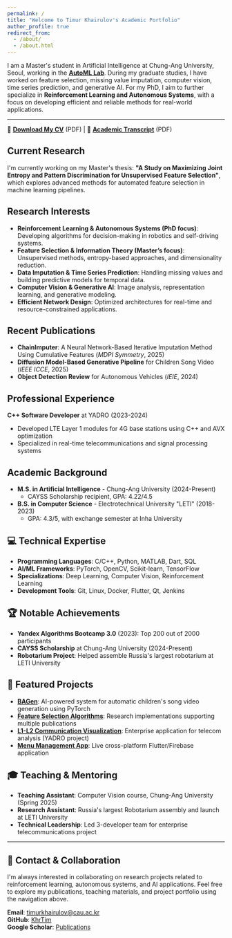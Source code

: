 ```yaml
---
permalink: /
title: "Welcome to Timur Khairulov's Academic Portfolio"
author_profile: true
redirect_from: 
  - /about/
  - /about.html
---
```


I am a Master's student in Artificial Intelligence at Chung-Ang University, Seoul, working in the [**AutoML Lab**](http://ml.cau.ac.kr/). During my graduate studies, I have worked on feature selection, missing value imputation, computer vision, time series prediction, and generative AI. For my PhD, I aim to further specialize in **Reinforcement Learning and Autonomous Systems**, with a focus on developing efficient and reliable methods for real-world applications.

---

📄 **[Download My CV](/files/autoCV.pdf)** (PDF) | 📄 **[Academic Transcript](/files/transcript.pdf)** (PDF)

## Current Research
I'm currently working on my Master's thesis: **"A Study on Maximizing Joint Entropy and Pattern Discrimination for Unsupervised Feature Selection"**, which explores advanced methods for automated feature selection in machine learning pipelines.

## Research Interests
- **Reinforcement Learning & Autonomous Systems (PhD focus)**: Developing algorithms for decision-making in robotics and self-driving systems.
- **Feature Selection & Information Theory (Master’s focus)**: Unsupervised methods, entropy-based approaches, and dimensionality reduction.
- **Data Imputation & Time Series Prediction**: Handling missing values and building predictive models for temporal data.
- **Computer Vision & Generative AI**: Image analysis, representation learning, and generative modeling.
- **Efficient Network Design**: Optimized architectures for real-time and resource-constrained applications.

## Recent Publications
- **ChainImputer**: A Neural Network-Based Iterative Imputation Method Using Cumulative Features (*MDPI Symmetry*, 2025)
- **Diffusion Model-Based Generative Pipeline** for Children Song Video (*IEEE ICCE*, 2025)
- **Object Detection Review** for Autonomous Vehicles (*IEIE*, 2024)

## Professional Experience
**C++ Software Developer** at YADRO (2023-2024)
- Developed LTE Layer 1 modules for 4G base stations using C++ and AVX optimization
- Specialized in real-time telecommunications and signal processing systems

## Academic Background
- **M.S. in Artificial Intelligence** - Chung-Ang University (2024-Present)
  - CAYSS Scholarship recipient, GPA: 4.22/4.5
- **B.S. in Computer Science** - Electrotechnical University "LETI" (2018-2023)
  - GPA: 4.3/5, with exchange semester at Inha University

## 💻 Technical Expertise
- **Programming Languages**: C/C++, Python, MATLAB, Dart, SQL  
- **AI/ML Frameworks**: PyTorch, OpenCV, Scikit-learn, TensorFlow
- **Specializations**: Deep Learning, Computer Vision, Reinforcement Learning
- **Development Tools**: Git, Linux, Docker, Flutter, Qt, Jenkins

## 🏆 Notable Achievements
- **Yandex Algorithms Bootcamp 3.0** (2023): Top 200 out of 2000 participants
- **CAYSS Scholarship** at Chung-Ang University (2024-Present)
- **Robotarium Project**: Helped assemble Russia's largest robotarium at LETI University

## 🚀 Featured Projects
- **[BAGen](https://github.com/KhrTim/BAGen)**: AI-powered system for automatic children's song video generation using PyTorch
- **[Feature Selection Algorithms](https://github.com/KhrTim/Feature_Selection)**: Research implementations supporting multiple publications  
- **[L1-L2 Communication Visualization](#)**: Enterprise application for telecom analysis (YADRO project)
- **[Menu Management App](https://product-list-cv.web.app/#/)**: Live cross-platform Flutter/Firebase application

## 🎓 Teaching & Mentoring
- **Teaching Assistant**: Computer Vision course, Chung-Ang University (Spring 2025)
- **Research Assistant**: Russia's largest Robotarium assembly and launch at LETI University
- **Technical Leadership**: Led 3-developer team for enterprise telecommunications project

---

## 🤝 Contact & Collaboration
I'm always interested in collaborating on research projects related to reinforcement learning, autonomous systems, and AI applications. Feel free to explore my publications, teaching materials, and project portfolio using the navigation above.

**Email**: timurkhairulov@cau.ac.kr  
**GitHub**: [KhrTim](https://github.com/KhrTim)  
**Google Scholar**: [Publications](https://scholar.google.com/citations?user=-XrW5PAAAAAJ)
